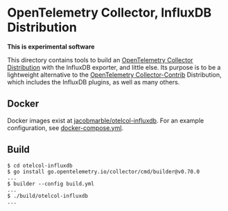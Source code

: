 # OpenTelemetry Collector, InfluxDB Distribution

**This is experimental software**

This directory contains tools to build an [OpenTelemetry Collector Distribution](https://opentelemetry.io/docs/concepts/distributions/) with the InfluxDB exporter, and little else.
Its purpose is to be a lightweight alternative to the [OpenTelemetry Collector-Contrib](https://github.com/open-telemetry/opentelemetry-collector-contrib/) Distribution, which includes the InfluxDB plugins, as well as many others.

## Docker
Docker images exist at [jacobmarble/otelcol-influxdb](https://hub.docker.com/r/jacobmarble/otelcol-influxdb).
For an example configuration, see [docker-compose.yml](../docker-compose.yml).

## Build

```console
$ cd otelcol-influxdb
$ go install go.opentelemetry.io/collector/cmd/builder@v0.70.0
...
$ builder --config build.yml
...
$ ./build/otelcol-influxdb
...
```
